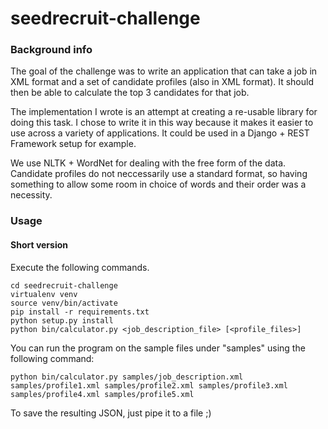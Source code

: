seedrecruit-challenge
=====================

### Background info
The goal of the challenge was to write an application that can take a job in XML format and a set of candidate profiles (also in XML format).
It should then be able to calculate the top 3 candidates for that job. 

The implementation I wrote is an attempt at creating a re-usable library for doing this task.
I chose to write it in this way because it makes it easier to use across a variety of applications.
It could be used in a Django + REST Framework setup for example.

We use NLTK + WordNet for dealing with the free form of the data. Candidate profiles do not neccessarily use a standard format, so having something to 
allow some room in choice of words and their order was a necessity.

### Usage


#### Short version

Execute the following commands.
```
cd seedrecruit-challenge
virtualenv venv
source venv/bin/activate
pip install -r requirements.txt
python setup.py install
python bin/calculator.py <job_description_file> [<profile_files>]
```

You can run the program on the sample files under "samples" using the following command:
```
python bin/calculator.py samples/job_description.xml samples/profile1.xml samples/profile2.xml samples/profile3.xml samples/profile4.xml samples/profile5.xml
```
To save the resulting JSON, just pipe it to a file ;)
